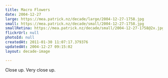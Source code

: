```yaml
---
title: Macro Flowers
date: 2004-12-27
large: https://mea.patrick.nz/decade/large/2004-12-27-1758.jpg
small: https://mea.patrick.nz/decade/small/2004-12-27-1758.jpg
smallRetina: https://mea.patrick.nz/decade/small/2004-12-27-1758@2x.jpg
flickrUrl: null
photoId: null
createdAt: 2011-01-30 11:07:17.379376
updatedAt: 2004-12-27 09:15:02
layout: decade-image

---
```

Close up. Very close up.

